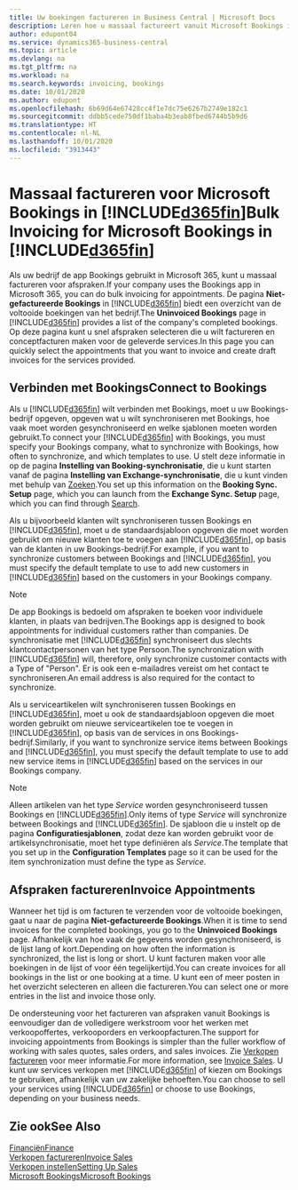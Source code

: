 ```yaml
---
title: Uw boekingen factureren in Business Central | Microsoft Docs
description: Leren hoe u massaal factureert vanuit Microsoft Bookings in Business Central.
author: edupont04
ms.service: dynamics365-business-central
ms.topic: article
ms.devlang: na
ms.tgt_pltfrm: na
ms.workload: na
ms.search.keywords: invoicing, bookings
ms.date: 10/01/2020
ms.author: edupont
ms.openlocfilehash: 6b69d64e67428cc4f1e7dc75e6267b2749e182c1
ms.sourcegitcommit: ddbb5cede750df1baba4b3eab8fbed6744b5b9d6
ms.translationtype: HT
ms.contentlocale: nl-NL
ms.lasthandoff: 10/01/2020
ms.locfileid: "3913443"
---
```

# <a name="bulk-invoicing-for-microsoft-bookings-in-d365fin"></a><span data-ttu-id="60bc6-103">Massaal factureren voor Microsoft Bookings in [!INCLUDE[d365fin](includes/d365fin_md.md)]</span><span class="sxs-lookup"><span data-stu-id="60bc6-103">Bulk Invoicing for Microsoft Bookings in [!INCLUDE[d365fin](includes/d365fin_md.md)]</span></span>
<span data-ttu-id="60bc6-104">Als uw bedrijf de app Bookings gebruikt in Microsoft 365, kunt u massaal factureren voor afspraken.</span><span class="sxs-lookup"><span data-stu-id="60bc6-104">If your company uses the Bookings app in Microsoft 365, you can do bulk invoicing for appointments.</span></span> <span data-ttu-id="60bc6-105">De pagina **Niet-gefactureerde Bookings** in [!INCLUDE[d365fin](includes/d365fin_md.md)] biedt een overzicht van de voltooide boekingen van het bedrijf.</span><span class="sxs-lookup"><span data-stu-id="60bc6-105">The **Uninvoiced Bookings** page in [!INCLUDE[d365fin](includes/d365fin_md.md)] provides a list of the company's completed bookings.</span></span> <span data-ttu-id="60bc6-106">Op deze pagina kunt u snel afspraken selecteren die u wilt factureren en conceptfacturen maken voor de geleverde services.</span><span class="sxs-lookup"><span data-stu-id="60bc6-106">In this page you can quickly select the appointments that you want to invoice and create draft invoices for the services provided.</span></span>  

## <a name="connect-to-bookings"></a><span data-ttu-id="60bc6-107">Verbinden met Bookings</span><span class="sxs-lookup"><span data-stu-id="60bc6-107">Connect to Bookings</span></span>
<span data-ttu-id="60bc6-108">Als u [!INCLUDE[d365fin](includes/d365fin_md.md)] wilt verbinden met Bookings, moet u uw Bookings-bedrijf opgeven, opgeven wat u wilt synchroniseren met Bookings, hoe vaak moet worden gesynchroniseerd en welke sjablonen moeten worden gebruikt.</span><span class="sxs-lookup"><span data-stu-id="60bc6-108">To connect your [!INCLUDE[d365fin](includes/d365fin_md.md)] with Bookings, you must specify your Bookings company, what to synchronize with Bookings, how often to synchronize, and which templates to use.</span></span> <span data-ttu-id="60bc6-109">U stelt deze informatie in op de pagina **Instelling van Booking-synchronisatie**, die u kunt starten vanaf de pagina **Instelling van Exchange-synchronisatie**, die u kunt vinden met behulp van [Zoeken](ui-search.md).</span><span class="sxs-lookup"><span data-stu-id="60bc6-109">You set up this information on the **Booking Sync. Setup** page, which you can launch from the **Exchange Sync. Setup** page, which you can find through [Search](ui-search.md).</span></span>  

<span data-ttu-id="60bc6-110">Als u bijvoorbeeld klanten wilt synchroniseren tussen Bookings en [!INCLUDE[d365fin](includes/d365fin_md.md)], moet u de standaardsjabloon opgeven die moet worden gebruikt om nieuwe klanten toe te voegen aan [!INCLUDE[d365fin](includes/d365fin_md.md)], op basis van de klanten in uw Bookings-bedrijf.</span><span class="sxs-lookup"><span data-stu-id="60bc6-110">For example, if you want to synchronize customers between Bookings and [!INCLUDE[d365fin](includes/d365fin_md.md)], you must specify the default template to use to add new customers in [!INCLUDE[d365fin](includes/d365fin_md.md)] based on the customers in your Bookings company.</span></span>  

> [!NOTE]
> <span data-ttu-id="60bc6-111">De app Bookings is bedoeld om afspraken te boeken voor individuele klanten, in plaats van bedrijven.</span><span class="sxs-lookup"><span data-stu-id="60bc6-111">The Bookings app is designed to book appointments for individual customers rather than companies.</span></span> <span data-ttu-id="60bc6-112">De synchronisatie met [!INCLUDE[d365fin](includes/d365fin_md.md)] synchroniseert dus slechts klantcontactpersonen van het type Persoon.</span><span class="sxs-lookup"><span data-stu-id="60bc6-112">The synchronization with [!INCLUDE[d365fin](includes/d365fin_md.md)] will, therefore, only synchronize customer contacts with a Type of "Person".</span></span> <span data-ttu-id="60bc6-113">Er is ook een e-mailadres vereist om het contact te synchroniseren.</span><span class="sxs-lookup"><span data-stu-id="60bc6-113">An email address is also required for the contact to synchronize.</span></span>  

<span data-ttu-id="60bc6-114">Als u serviceartikelen wilt synchroniseren tussen Bookings en [!INCLUDE[d365fin](includes/d365fin_md.md)], moet u ook de standaardsjabloon opgeven die moet worden gebruikt om nieuwe serviceartikelen toe te voegen in [!INCLUDE[d365fin](includes/d365fin_md.md)], op basis van de services in ons Bookings-bedrijf.</span><span class="sxs-lookup"><span data-stu-id="60bc6-114">Similarly, if you want to synchronize service items between Bookings and [!INCLUDE[d365fin](includes/d365fin_md.md)], you must specify the default template to use to add new service items in [!INCLUDE[d365fin](includes/d365fin_md.md)] based on the services in our Bookings company.</span></span>  

> [!NOTE]
> <span data-ttu-id="60bc6-115">Alleen artikelen van het type *Service* worden gesynchroniseerd tussen Bookings en [!INCLUDE[d365fin](includes/d365fin_md.md)].</span><span class="sxs-lookup"><span data-stu-id="60bc6-115">Only items of type *Service* will synchronize between Bookings and [!INCLUDE[d365fin](includes/d365fin_md.md)].</span></span> <span data-ttu-id="60bc6-116">De sjabloon die u instelt op de pagina **Configuratiesjablonen**, zodat deze kan worden gebruikt voor de artikelsynchronisatie, moet het type definiëren als *Service*.</span><span class="sxs-lookup"><span data-stu-id="60bc6-116">The template that you set up in the **Configuration Templates** page so it can be used for the item synchronization must define the type as *Service*.</span></span>

## <a name="invoice-appointments"></a><span data-ttu-id="60bc6-117">Afspraken factureren</span><span class="sxs-lookup"><span data-stu-id="60bc6-117">Invoice Appointments</span></span>
<span data-ttu-id="60bc6-118">Wanneer het tijd is om facturen te verzenden voor de voltooide boekingen, gaat u naar de pagina **Niet-gefactureerde Bookings**.</span><span class="sxs-lookup"><span data-stu-id="60bc6-118">When it is time to send invoices for the completed bookings, you go to the **Uninvoiced Bookings** page.</span></span> <span data-ttu-id="60bc6-119">Afhankelijk van hoe vaak de gegevens worden gesynchroniseerd, is de lijst lang of kort.</span><span class="sxs-lookup"><span data-stu-id="60bc6-119">Depending on how often the information is synchronized, the list is long or short.</span></span> <span data-ttu-id="60bc6-120">U kunt facturen maken voor alle boekingen in de lijst of voor één tegelijkertijd.</span><span class="sxs-lookup"><span data-stu-id="60bc6-120">You can create invoices for all bookings in the list or one booking at a time.</span></span> <span data-ttu-id="60bc6-121">U kunt een of meer posten in het overzicht selecteren en alleen die factureren.</span><span class="sxs-lookup"><span data-stu-id="60bc6-121">You can select one or more entries in the list and invoice those only.</span></span>  

<span data-ttu-id="60bc6-122">De ondersteuning voor het factureren van afspraken vanuit Bookings is eenvoudiger dan de volledigere werkstroom voor het werken met verkoopoffertes, verkooporders en verkoopfacturen.</span><span class="sxs-lookup"><span data-stu-id="60bc6-122">The support for invoicing appointments from Bookings is simpler than the fuller workflow of working with sales quotes, sales orders, and sales invoices.</span></span> <span data-ttu-id="60bc6-123">Zie [Verkopen factureren](sales-how-invoice-sales.md) voor meer informatie.</span><span class="sxs-lookup"><span data-stu-id="60bc6-123">For more information, see [Invoice Sales](sales-how-invoice-sales.md).</span></span> <span data-ttu-id="60bc6-124">U kunt uw services verkopen met [!INCLUDE[d365fin](includes/d365fin_md.md)] of kiezen om Bookings te gebruiken, afhankelijk van uw zakelijke behoeften.</span><span class="sxs-lookup"><span data-stu-id="60bc6-124">You can choose to sell your services using [!INCLUDE[d365fin](includes/d365fin_md.md)] or choose to use Bookings, depending on your business needs.</span></span>  

## <a name="see-also"></a><span data-ttu-id="60bc6-125">Zie ook</span><span class="sxs-lookup"><span data-stu-id="60bc6-125">See Also</span></span>
[<span data-ttu-id="60bc6-126">Financiën</span><span class="sxs-lookup"><span data-stu-id="60bc6-126">Finance</span></span>](finance.md)  
[<span data-ttu-id="60bc6-127">Verkopen factureren</span><span class="sxs-lookup"><span data-stu-id="60bc6-127">Invoice Sales</span></span>](sales-how-invoice-sales.md)  
[<span data-ttu-id="60bc6-128">Verkopen instellen</span><span class="sxs-lookup"><span data-stu-id="60bc6-128">Setting Up Sales</span></span>](sales-setup-sales.md)  
[<span data-ttu-id="60bc6-129">Microsoft Bookings</span><span class="sxs-lookup"><span data-stu-id="60bc6-129">Microsoft Bookings</span></span>](https://products.office.com/business/scheduling-and-booking-app)  
